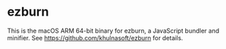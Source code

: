 # ezburn

This is the macOS ARM 64-bit binary for ezburn, a JavaScript bundler and minifier. See https://github.com/khulnasoft/ezburn for details.

